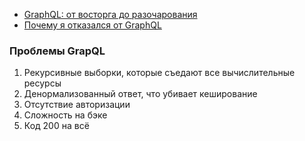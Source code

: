 - [GraphQL: от восторга до разочарования](https://habr.com/ru/articles/728476/)
- [Почему я отказался от GraphQL](https://habr.com/ru/articles/818765/)

### Проблемы GrapQL

1. Рекурсивные выборки, которые съедают все вычислительные ресурсы
2. Денормализованный ответ, что убивает кеширование
3. Отсутствие авторизации
4. Сложность на бэке
5. Код 200 на всё